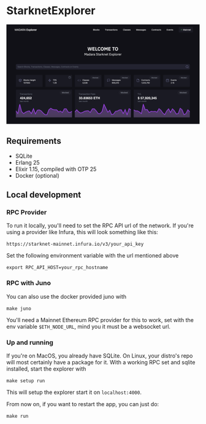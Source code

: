 # StarknetExplorer
![image](./priv/static/images/explorer_preview.png)

## Requirements

- SQLite
- Erlang 25
- Elixir 1.15, compiled with OTP 25
- Docker (optional)

## Local development

### RPC Provider
To run it locally, you'll need to set the RPC API url of the network. If you're using a provider like Infura, this will look something like this:

```
https://starknet-mainnet.infura.io/v3/your_api_key
```

Set the following environment variable with the url mentioned above

```
export RPC_API_HOST=your_rpc_hostname
```

### RPC with Juno
You can also use the docker provided juno with
```
make juno
```
You'll need a Mainnet Ethereum RPC provider for this to
work, set with the env variable `$ETH_NODE_URL`, mind you
it must be a websocket url.

### Up and running
If you're on MacOS, you already have SQLite.
On Linux, your distro's repo will most certainly have a package for it.
With a working RPC set and sqlite installed, start the explorer with
```
make setup run
```

This will setup the explorer start it on `localhost:4000`.

From now on, if you want to restart the app, you can just do:
```
make run
```
